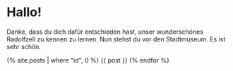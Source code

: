 # Hallo!
Danke, dass du dich dafür entschieden hast, unser wunderschönes Radolfzell zu kennen zu lernen.
Nun stehst du vor den Stadtmuseum. Es ist sehr schön.

{% site.posts | where "id", 0 %}
{{ post }}
{% endfor %}